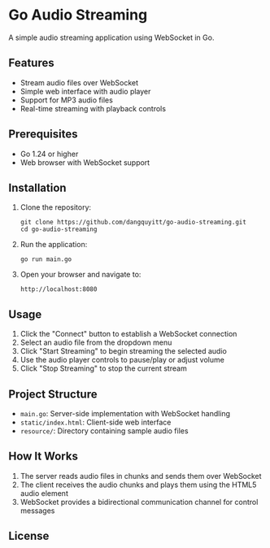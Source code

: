 # Go Audio Streaming

A simple audio streaming application using WebSocket in Go.

## Features

- Stream audio files over WebSocket
- Simple web interface with audio player
- Support for MP3 audio files
- Real-time streaming with playback controls

## Prerequisites

- Go 1.24 or higher
- Web browser with WebSocket support

## Installation

1. Clone the repository:

   ```
   git clone https://github.com/dangquyitt/go-audio-streaming.git
   cd go-audio-streaming
   ```

2. Run the application:

   ```
   go run main.go
   ```

3. Open your browser and navigate to:
   ```
   http://localhost:8080
   ```

## Usage

1. Click the "Connect" button to establish a WebSocket connection
2. Select an audio file from the dropdown menu
3. Click "Start Streaming" to begin streaming the selected audio
4. Use the audio player controls to pause/play or adjust volume
5. Click "Stop Streaming" to stop the current stream

## Project Structure

- `main.go`: Server-side implementation with WebSocket handling
- `static/index.html`: Client-side web interface
- `resource/`: Directory containing sample audio files

## How It Works

1. The server reads audio files in chunks and sends them over WebSocket
2. The client receives the audio chunks and plays them using the HTML5 audio element
3. WebSocket provides a bidirectional communication channel for control messages

## License

